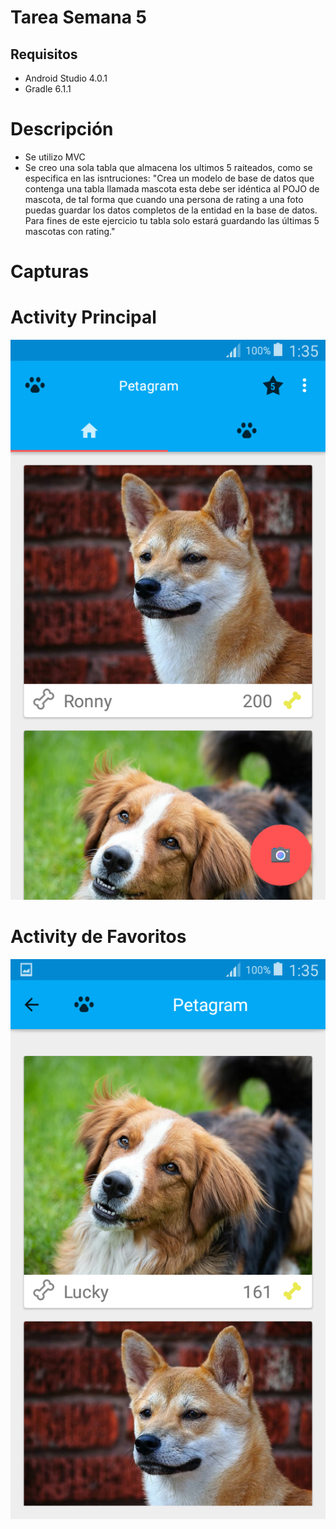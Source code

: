 # Tarea Semana 5
## Requisitos
- Android Studio 4.0.1
- Gradle 6.1.1
# Descripción
- Se utilizo MVC
- Se creo una sola tabla que almacena los ultimos 5 raiteados, como se especifica en las isntruciones: "Crea un modelo de base de datos que contenga una tabla llamada mascota esta debe ser idéntica al POJO de mascota, de tal forma que cuando una persona de rating a una foto puedas guardar los datos completos de la entidad en la base de datos. Para fines de este ejercicio tu tabla solo estará guardando las últimas 5 mascotas con rating."

# Capturas
# Activity Principal
![Captura](./c1.png?raw=true "Captura")
# Activity de Favoritos
![Captura](./c2.png?raw=true "Captura")
